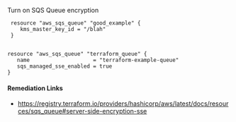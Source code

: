 
Turn on SQS Queue encryption

```hcl
 resource "aws_sqs_queue" "good_example" {
 	kms_master_key_id = "/blah"
 }
 
```
```hcl
resource "aws_sqs_queue" "terraform_queue" {
   name                    = "terraform-example-queue"
   sqs_managed_sse_enabled = true
}
```

#### Remediation Links
 - https://registry.terraform.io/providers/hashicorp/aws/latest/docs/resources/sqs_queue#server-side-encryption-sse

